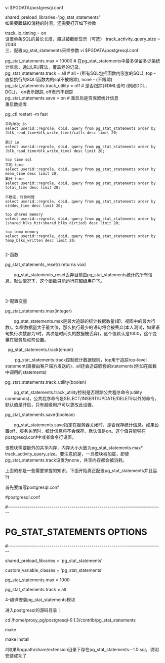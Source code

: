 vi $PGDATA/postgresql.conf    

shared_preload_libraries='pg_stat_statements'    
如果要跟踪IO消耗的时间，还需要打开如下参数

track_io_timing = on    
设置单条SQL的最长长度，超过被截断显示（可选）
track_activity_query_size = 2048    
三、配置pg_stat_statements采样参数
vi $PGDATA/postgresql.conf    

pg_stat_statements.max = 10000           # 在pg_stat_statements中最多保留多少条统计信息，通过LRU算法，覆盖老的记录。    
pg_stat_statements.track = all           # all - (所有SQL包括函数内嵌套的SQL), top - 直接执行的SQL(函数内的sql不被跟踪), none - (不跟踪)    
pg_stat_statements.track_utility = off   # 是否跟踪非DML语句 (例如DDL，DCL)， on表示跟踪, off表示不跟踪    
pg_stat_statements.save = on             # 重启后是否保留统计信息    
重启数据库

pg_ctl restart -m fast    

```
平均单次 io
select userid::regrole, dbid, query from pg_stat_statements order by (blk_read_time+blk_write_time)/calls desc limit 20;

累计 io
select userid::regrole, dbid, query from pg_stat_statements order by (blk_read_time+blk_write_time) desc limit 20;

top time sql
平均 time
select userid::regrole, dbid, query from pg_stat_statements order by mean_time desc limit 20;
累计 time
select userid::regrole, dbid, query from pg_stat_statements order by total_time desc limit 20;

不稳定，时快时慢
select userid::regrole, dbid, query from pg_stat_statements order by stddev_time desc limit 20;

top shared memory
select userid::regrole, dbid, query from pg_stat_statements order by (shared_blks_hit+shared_blks_dirtied) desc limit 20;

top temp memory
select userid::regrole, dbid, query from pg_stat_statements order by temp_blks_written desc limit 20;


```

2­­-函数

pg_stat_statements_reset() returns void

       pg_stat_statements_reset丢弃目前由pg_stat_statements统计的所有信息，默认情况下，这个函数只能运行在超级用户下。

 

3-配置变量

pg_stat_statements.max(integer)

       pg_stat_statements.max是最大追踪的统计数据数量(即，视图中的最大行数)。如果数据量大于最大值，那么执行最少的语句将会被丢弃(本人测试，如果语句执行次数都为1时，其次是时间久的数据被丢弃)，这个值默认是1000，这个变量在服务启动前设置。

 
pg_stat_statements.track(enum)

        pg_stat_statements.track控制统计数据规则，top用于追踪top-level statement(直接由客户端方发送的)，all还会追踪嵌套的statements(例如在函数中调用的statements)


pg_stat_statements.track_utility(boolen)

       pg_stat_statements.track_utility控制是否跟踪公共程序命令(utility commands)，公共程序命令是SELECT/INSERT/UPDATE/DELETE以外的命令，默认值是开启，只有超级用户可以更改此设置。


pg_stat_statements.save(boolean)

       pg_stat_statements.save指定在服务器关闭时，是否保存统计信息。如果设置off，服务关闭时，统计信息将不会保存。默认值是on。这个值只能够在postgresql.conf中或者命令行设置。


该模块需要额外的共享内存，内存大小大致为pg_stat_statements.max* track_activity_query_size。要注意的是，一旦模块被加载，即使pg_stat_statements.track设置为none，共享内存都会被消耗。


上面的都是一些需要掌握的知识，下面开始真正配置pg_stat_statements并且运行

首先要编写postgresql.conf

#postgresql.conf

#------------------------------------------------------------------------------

# PG_STAT_STATEMENTS OPTIONS

#------------------------------------------------------------------------------

shared_preload_libraries = 'pg_stat_statements'

custom_variable_classes = 'pg_stat_statements'

pg_stat_statements.max = 1000

pg_stat_statements.track = all

4-编译安装pg_stat_statements模块

进入postgresql的源码目录：

cd /home/proxy_pg/postgresql-9.1.3/contrib/pg_stat_statements

make

make install

#如果$pgpath/share/extension目录下存在pg_stat_statements--1.0.sql，说明安装成功了
